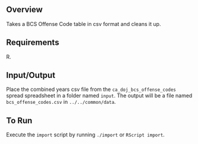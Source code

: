 ## Overview

Takes a BCS Offense Code table in csv format and cleans it up.

## Requirements

R.

## Input/Output

Place the combined years csv file from the `ca_doj_bcs_offense_codes` spread spreadsheet in a folder named `input`. The output will be a file named `bcs_offense_codes.csv` in `../../common/data`.

## To Run

Execute the `import` script by running `./import` or `RScript import`.
